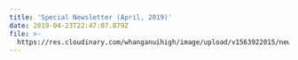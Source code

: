 ```yaml
---
title: 'Special Newsletter (April, 2019)'
date: 2019-04-23T22:47:07.879Z
file: >-
  https://res.cloudinary.com/whanganuihigh/image/upload/v1563922015/newsletters/Special_Newsletter_24_April_2019.pdf
---
```


